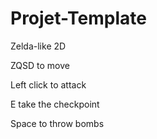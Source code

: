 # Projet-Template
Zelda-like 2D

ZQSD to move

Left click to attack

E take the checkpoint

Space to throw bombs
